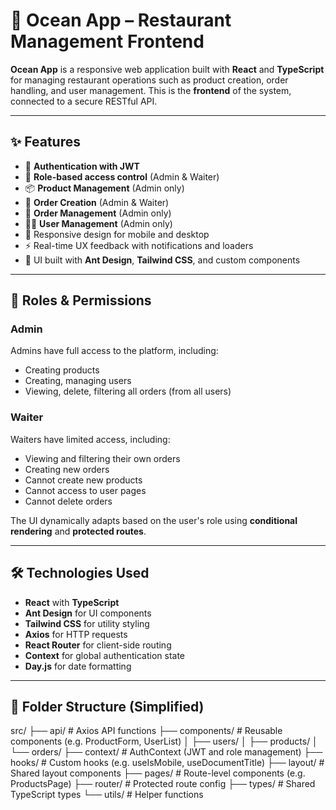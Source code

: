 # 🍔 Ocean App – Restaurant Management Frontend

**Ocean App** is a responsive web application built with **React** and **TypeScript** for managing restaurant operations such as product creation, order handling, and user management. This is the **frontend** of the system, connected to a secure RESTful API.

---

## ✨ Features

- 🔐 **Authentication with JWT**
- 👥 **Role-based access control** (Admin & Waiter)
- 📦 **Product Management** (Admin only)
- 🧾 **Order Creation** (Admin & Waiter)
- 🧾 **Order Management** (Admin only)
- 👨‍🍳 **User Management** (Admin only)
- 📱 Responsive design for mobile and desktop
- ⚡️ Real-time UX feedback with notifications and loaders
- 🎨 UI built with **Ant Design**, **Tailwind CSS**, and custom components

---

## 👤 Roles & Permissions

### Admin
Admins have full access to the platform, including:
- Creating products
- Creating, managing users
- Viewing, delete, filtering all orders (from all users)

### Waiter
Waiters have limited access, including:
- Viewing and filtering their own orders
- Creating new orders
- Cannot create new products
- Cannot access to user pages
- Cannot delete orders

The UI dynamically adapts based on the user's role using **conditional rendering** and **protected routes**.

---

## 🛠️ Technologies Used

- **React** with **TypeScript**
- **Ant Design** for UI components
- **Tailwind CSS** for utility styling
- **Axios** for HTTP requests
- **React Router** for client-side routing
- **Context** for global authentication state
- **Day.js** for date formatting

---

## 📁 Folder Structure (Simplified)
src/
├── api/ # Axios API functions
├── components/ # Reusable components (e.g. ProductForm, UserList)
│ ├── users/
│ ├── products/
│ └── orders/
├── context/ # AuthContext (JWT and role management)
├── hooks/ # Custom hooks (e.g. useIsMobile, useDocumentTitle)
├── layout/ # Shared layout components
├── pages/ # Route-level components (e.g. ProductsPage)
├── router/ # Protected route config
├── types/ # Shared TypeScript types
└── utils/ # Helper functions
